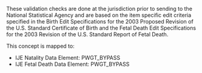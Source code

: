 These validation checks are done at the jurisdiction prior to sending to the National Statistical Agency and are based on the item specific edit criteria specified in the Birth Edit Specifications for the 2003 Proposed Revision of the U.S. Standard Certificate of Birth and the Fetal Death Edit Specifications for the 2003 Revision of the U.S. Standard Report of Fetal Death.

This concept is mapped to:
* IJE Natality Data Element: PWGT_BYPASS
* IJE Fetal Death Data Element: PWGT_BYPASS